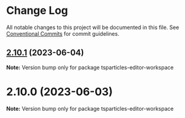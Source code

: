 # Change Log

All notable changes to this project will be documented in this file.
See [Conventional Commits](https://conventionalcommits.org) for commit guidelines.

## [2.10.1](https://github.com/tsparticles/editor/compare/v2.10.0...v2.10.1) (2023-06-04)

**Note:** Version bump only for package tsparticles-editor-workspace





# 2.10.0 (2023-06-03)

**Note:** Version bump only for package tsparticles-editor-workspace
